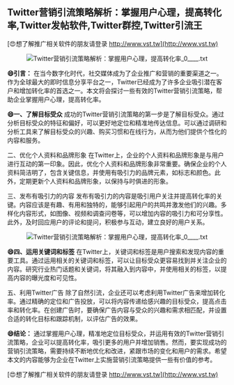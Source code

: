 ## **Twitter营销引流策略解析：掌握用户心理，提高转化率,Twitter发帖软件,Twitter群控,Twitter引流王**

[😍想了解推广相关软件的朋友请登录 http://www.vst.tw](http://www.vst.tw)

 <center><img src="https://vst.tw/MP4/tuiguang/png/8.png" alt="Twitter营销引流策略解析：掌握用户心理，提高转化率_0____.txt"></center>

**😄引言：**
在当今数字化时代，社交媒体成为了企业推广和营销的重要渠道之一。作为全球最大的即时信息分享平台之一，Twitter已经成为了许多企业吸引潜在客户和增加转化率的首选之一。本文将会探讨一些有效的Twitter营销引流策略，帮助企业掌握用户心理，提高转化率。

**😄一、了解目标受众**
成功的Twitter营销引流策略的第一步是了解目标受众。通过分析目标受众的特征和偏好，可以更好地定位和精准地传达信息。可以通过调研和分析工具来了解目标受众的兴趣、购买习惯和在线行为，从而为他们提供个性化的内容和服务。

二、优化个人资料和品牌形象
在Twitter上，企业的个人资料和品牌形象是与用户进行互动的第一印象。因此，优化个人资料和品牌形象非常重要。确保企业的个人资料简洁明了，包含关键信息，并使用有吸引力的品牌元素，如标志和颜色。此外，定期更新个人资料和品牌形象，以保持与时俱进的形象。

三、发布有吸引力的内容
发布有吸引力的内容是吸引用户关注并提高转化率的关键。内容应该是有趣、有用和独特的，能够引起用户的共鸣并激发他们的兴趣。多样化内容形式，如图像、视频和调查问卷等，可以增加内容的吸引力和可分享性。此外，及时回应用户的评论和提问，积极参与互动，建立良好的用户关系。

 <center><img src="https://vst.tw/MP4/tuiguang/png/8.png" alt="Twitter营销引流策略解析：掌握用户心理，提高转化率_0____.txt"></center>

**😄四、运用关键词和标签**
在Twitter上，关键词和标签是用户搜索和发现内容的重要工具。通过运用相关的关键词和标签，可以让目标受众更容易找到并关注企业的内容。研究行业热门话题和关键词，将其融入到内容中，并使用相关的标签，以提高内容的曝光度和可见性。

五、利用Twitter广告
除了自然引流，企业还可以考虑利用Twitter广告来增加转化率。通过精确的定位和广告投放，可以将内容传递给感兴趣的目标受众，提高点击率和转化率。在创建广告时，要确保广告内容与受众的兴趣和需求相匹配，并设置合适的转化目标和跟踪机制，以评估广告的效果。

**😄结论：**
通过掌握用户心理，精准地定位目标受众，并运用有效的Twitter营销引流策略，企业可以提高转化率，吸引更多的用户并增加销售。然而，要实现成功的营销引流策略，需要持续不断地优化和改进，紧跟市场的变化和用户的需求。希望本文的内容能够为企业在Twitter上实施营销引流策略提供一些有价值的参考。

[😍想了解推广相关软件的朋友请登录 http://www.vst.tw](http://www.vst.tw)



